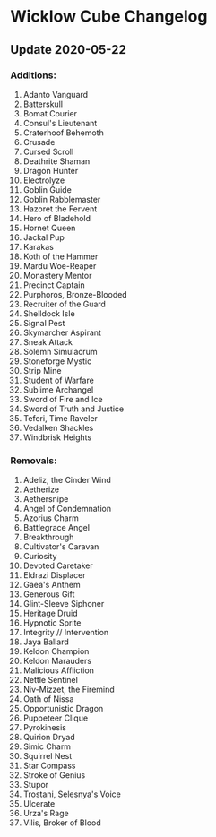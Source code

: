 # Wicklow Cube Changelog

## Update 2020-05-22

### Additions:

 1. Adanto Vanguard	
 1. Batterskull
 1. Bomat Courier
 1. Consul's Lieutenant	
 1. Craterhoof Behemoth
 1. Crusade
 1. Cursed Scroll
 1. Deathrite Shaman
 1. Dragon Hunter	
 1. Electrolyze
 1. Goblin Guide	
 1. Goblin Rabblemaster
 1. Hazoret the Fervent
 1. Hero of Bladehold
 1. Hornet Queen	
 1. Jackal Pup
 1. Karakas
 1. Koth of the Hammer	
 1. Mardu Woe-Reaper	
 1. Monastery Mentor
 1. Precinct Captain	
 1. Purphoros, Bronze-Blooded	
 1. Recruiter of the Guard
 1. Shelldock Isle
 1. Signal Pest	
 1. Skymarcher Aspirant	
 1. Sneak Attack
 1. Solemn Simulacrum
 1. Stoneforge Mystic
 1. Strip Mine
 1. Student of Warfare
 1. Sublime Archangel	
 1. Sword of Fire and Ice
 1. Sword of Truth and Justice
 1. Teferi, Time Raveler
 1. Vedalken Shackles
 1. Windbrisk Heights

### Removals:

 1. Adeliz, the Cinder Wind
 1. Aetherize
 1. Aethersnipe
 1. Angel of Condemnation
 1. Azorius Charm
 1. Battlegrace Angel
 1. Breakthrough
 1. Cultivator's Caravan
 1. Curiosity
 1. Devoted Caretaker
 1. Eldrazi Displacer
 1. Gaea's Anthem
 1. Generous Gift
 1. Glint-Sleeve Siphoner
 1. Heritage Druid
 1. Hypnotic Sprite
 1. Integrity // Intervention
 1. Jaya Ballard
 1. Keldon Champion
 1. Keldon Marauders
 1. Malicious Affliction
 1. Nettle Sentinel
 1. Niv-Mizzet, the Firemind
 1. Oath of Nissa
 1. Opportunistic Dragon
 1. Puppeteer Clique
 1. Pyrokinesis
 1. Quirion Dryad
 1. Simic Charm
 1. Squirrel Nest
 1. Star Compass
 1. Stroke of Genius
 1. Stupor
 1. Trostani, Selesnya's Voice
 1. Ulcerate
 1. Urza's Rage
 1. Vilis, Broker of Blood

